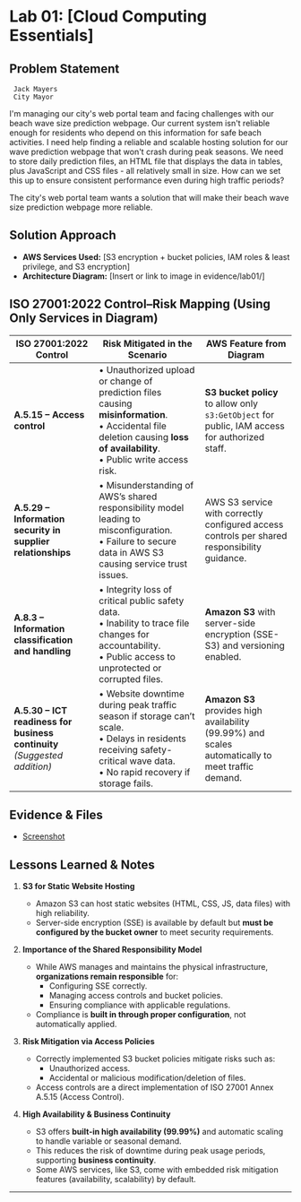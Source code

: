 # Lab 01: [Cloud Computing Essentials]

## Problem Statement

     Jack Mayers
     City Mayor

I'm managing our city's web portal team and facing challenges with our beach wave size prediction webpage. Our current system isn't reliable enough for residents who depend on this information for safe beach activities. I need help finding a reliable and scalable hosting solution for our wave prediction webpage that won't crash during peak seasons. We need to store daily prediction files, an HTML file that displays the data in tables, plus JavaScript and CSS files - all relatively small in size. How can we set this up to ensure consistent performance even during high traffic periods?

The city's web portal team wants a solution that will make their beach wave size prediction webpage more reliable.

## Solution Approach
- **AWS Services Used:** [S3 encryption + bucket policies, IAM roles & least privilege, and S3 encryption]
- **Architecture Diagram:** [Insert or link to image in evidence/lab01/]

## ISO 27001:2022 Control–Risk Mapping (Using Only Services in Diagram)

| **ISO 27001:2022 Control** | **Risk Mitigated in the Scenario** | **AWS Feature from Diagram** |
|----------------------------|------------------------------------|------------------------------|
| **A.5.15 – Access control** | • Unauthorized upload or change of prediction files causing **misinformation**.<br>• Accidental file deletion causing **loss of availability**.<br>• Public write access risk. | **S3 bucket policy** to allow only `s3:GetObject` for public, IAM access for authorized staff. |
| **A.5.29 – Information security in supplier relationships** | • Misunderstanding of AWS’s shared responsibility model leading to misconfiguration.<br>• Failure to secure data in AWS S3 causing service trust issues. | AWS S3 service with correctly configured access controls per shared responsibility guidance. |
| **A.8.3 – Information classification and handling** | • Integrity loss of critical public safety data.<br>• Inability to trace file changes for accountability.<br>• Public access to unprotected or corrupted files. | **Amazon S3** with server-side encryption (SSE-S3) and versioning enabled. |
| **A.5.30 – ICT readiness for business continuity** *(Suggested addition)* | • Website downtime during peak traffic season if storage can’t scale.<br>• Delays in residents receiving safety-critical wave data.<br>• No rapid recovery if storage fails. | **Amazon S3** provides high availability (99.99%) and scales automatically to meet traffic demand. |



## Evidence & Files
- [Screenshot](../evidence/lab01/screenshot1.png)


## Lessons Learned & Notes

1. **S3 for Static Website Hosting**  
   - Amazon S3 can host static websites (HTML, CSS, JS, data files) with high reliability.  
   - Server-side encryption (SSE) is available by default but **must be configured by the bucket owner** to meet security requirements.

2. **Importance of the Shared Responsibility Model**  
   - While AWS manages and maintains the physical infrastructure, **organizations remain responsible** for:  
     - Configuring SSE correctly.  
     - Managing access controls and bucket policies.  
     - Ensuring compliance with applicable regulations.  
   - Compliance is **built in through proper configuration**, not automatically applied.

3. **Risk Mitigation via Access Policies**  
   - Correctly implemented S3 bucket policies mitigate risks such as:  
     - Unauthorized access.  
     - Accidental or malicious modification/deletion of files.  
   - Access controls are a direct implementation of ISO 27001 Annex A.5.15 (Access Control).

4. **High Availability & Business Continuity**  
   - S3 offers **built-in high availability (99.99%)** and automatic scaling to handle variable or seasonal demand.  
   - This reduces the risk of downtime during peak usage periods, supporting **business continuity**.  
   - Some AWS services, like S3, come with embedded risk mitigation features (availability, scalability) by default.

---
